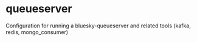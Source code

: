 # queueserver
Configuration for running a bluesky-queueserver and related tools (kafka, redis, mongo_consumer)
